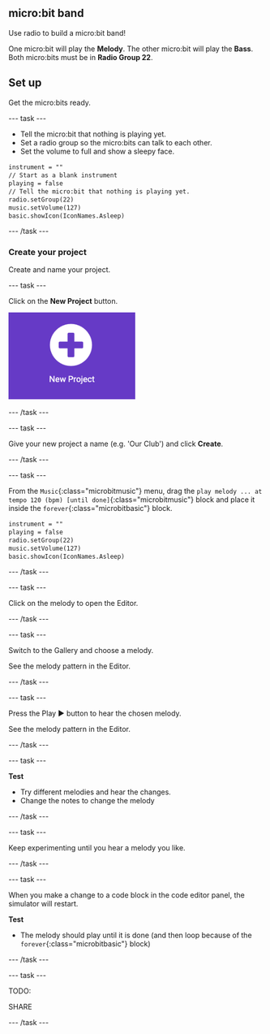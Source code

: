 ## micro:bit band

Use radio to build a micro:bit band!

One micro:bit will play the **Melody**.
The other micro:bit will play the **Bass**.
Both micro:bits must be in **Radio Group 22**.

## Set up

Get the micro:bits ready.

--- task ---

- Tell the micro:bit that nothing is playing yet.
- Set a radio group so the micro:bits can talk to each other.
- Set the volume to full and show a sleepy face.

```microbit
instrument = "" 
// Start as a blank instrument
playing = false
// Tell the micro:bit that nothing is playing yet.
radio.setGroup(22)
music.setVolume(127)
basic.showIcon(IconNames.Asleep)
```

--- /task ---

### Create your project

Create and name your project. 

--- task ---

Click on the **New Project** button.

<img src="images/new-project-button.png" alt="The New Project button inside MakeCode." width="250"/>

--- /task ---

--- task ---

Give your new project a name (e.g. 'Our Club') and click **Create**.

--- /task ---

--- task ---

From the `Music`{:class="microbitmusic"} menu, drag the `play melody ... at tempo 120 (bpm) [until done]`{:class="microbitmusic"} block and place it inside the `forever`{:class="microbitbasic"} block.

```microbit
instrument = ""
playing = false
radio.setGroup(22)
music.setVolume(127)
basic.showIcon(IconNames.Asleep)
```

--- /task ---

--- task ---

Click on the melody to open the Editor.

--- /task ---

--- task ---

Switch to the Gallery and choose a melody.

See the melody pattern in the Editor. 

--- /task ---

--- task ---

Press the Play ▶️ button to hear the chosen melody.

See the melody pattern in the Editor. 

--- /task ---

--- task ---

**Test**
+ Try different melodies and hear the changes.
+ Change the notes to change the melody

--- /task ---

--- task ---

Keep experimenting until you hear a melody you like.

--- /task ---

--- task ---

When you make a change to a code block in the code editor panel, the simulator will restart.

**Test**
+ The melody should play until it is done (and then loop because of the `forever`{:class="microbitbasic"} block)

--- /task --- 

--- task ---

TODO:

SHARE

--- /task ---